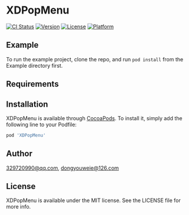 # XDPopMenu

[![CI Status](https://img.shields.io/travis/329720990@qq.com/XDPopMenu.svg?style=flat)](https://travis-ci.org/329720990@qq.com/XDPopMenu)
[![Version](https://img.shields.io/cocoapods/v/XDPopMenu.svg?style=flat)](https://cocoapods.org/pods/XDPopMenu)
[![License](https://img.shields.io/cocoapods/l/XDPopMenu.svg?style=flat)](https://cocoapods.org/pods/XDPopMenu)
[![Platform](https://img.shields.io/cocoapods/p/XDPopMenu.svg?style=flat)](https://cocoapods.org/pods/XDPopMenu)

## Example

To run the example project, clone the repo, and run `pod install` from the Example directory first.

## Requirements

## Installation

XDPopMenu is available through [CocoaPods](https://cocoapods.org). To install
it, simply add the following line to your Podfile:

```ruby
pod 'XDPopMenu'
```

## Author

329720990@qq.com, dongyouweie@126.com

## License

XDPopMenu is available under the MIT license. See the LICENSE file for more info.

